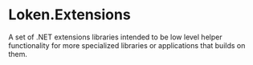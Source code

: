# Loken.Extensions

A set of .NET extensions libraries intended to be low level helper functionality for more specialized libraries or applications that builds on them.
